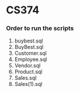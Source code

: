 # CS374

### Order to run the scripts

1. buybest.sql
2. BuyBest.sql
3. Customer.sql
4. Employee.sql
5. Vendor.sql
6. Product.sql
7. Sales.sql
8. Sales(1).sql
